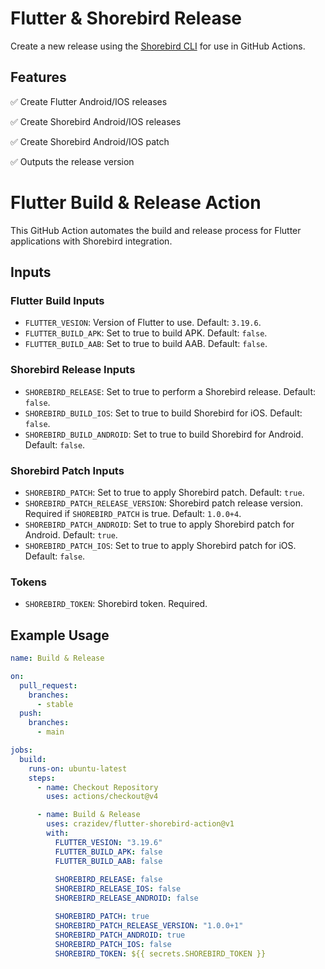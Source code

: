 # Flutter & Shorebird Release

Create a new release using the [Shorebird CLI](https://github.com/shorebirdtech/shorebird) for use in GitHub Actions.

## Features

✅ Create Flutter Android/IOS releases

✅ Create Shorebird Android/IOS releases

✅ Create Shorebird Android/IOS patch

✅ Outputs the release version

# Flutter Build & Release Action

This GitHub Action automates the build and release process for Flutter applications with Shorebird integration.

## Inputs

### Flutter Build Inputs

- `FLUTTER_VESION`: Version of Flutter to use. Default: `3.19.6`.
- `FLUTTER_BUILD_APK`: Set to true to build APK. Default: `false`.
- `FLUTTER_BUILD_AAB`: Set to true to build AAB. Default: `false`.

### Shorebird Release Inputs

- `SHOREBIRD_RELEASE`: Set to true to perform a Shorebird release. Default: `false`.
- `SHOREBIRD_BUILD_IOS`: Set to true to build Shorebird for iOS. Default: `false`.
- `SHOREBIRD_BUILD_ANDROID`: Set to true to build Shorebird for Android. Default: `false`.

### Shorebird Patch Inputs

- `SHOREBIRD_PATCH`: Set to true to apply Shorebird patch. Default: `true`.
- `SHOREBIRD_PATCH_RELEASE_VERSION`: Shorebird patch release version. Required if `SHOREBIRD_PATCH` is true. Default: `1.0.0+4`.
- `SHOREBIRD_PATCH_ANDROID`: Set to true to apply Shorebird patch for Android. Default: `true`.
- `SHOREBIRD_PATCH_IOS`: Set to true to apply Shorebird patch for iOS. Default: `false`.

### Tokens

- `SHOREBIRD_TOKEN`: Shorebird token. Required.

## Example Usage

```yaml
name: Build & Release

on:
  pull_request:
    branches:
      - stable
  push:
    branches:
      - main

jobs:
  build:
    runs-on: ubuntu-latest
    steps:
      - name: Checkout Repository
        uses: actions/checkout@v4

      - name: Build & Release
        uses: crazidev/flutter-shorebird-action@v1
        with:
          FLUTTER_VESION: "3.19.6"
          FLUTTER_BUILD_APK: false
          FLUTTER_BUILD_AAB: false
          
          SHOREBIRD_RELEASE: false
          SHOREBIRD_RELEASE_IOS: false
          SHOREBIRD_RELEASE_ANDROID: false

          SHOREBIRD_PATCH: true
          SHOREBIRD_PATCH_RELEASE_VERSION: "1.0.0+1"
          SHOREBIRD_PATCH_ANDROID: true
          SHOREBIRD_PATCH_IOS: false
          SHOREBIRD_TOKEN: ${{ secrets.SHOREBIRD_TOKEN }}
